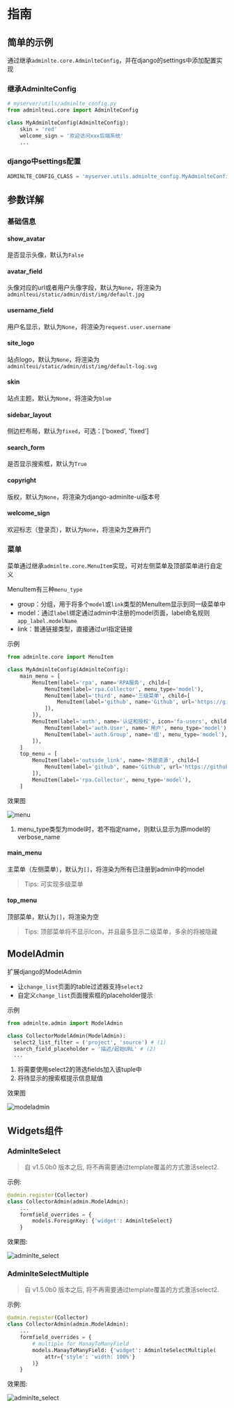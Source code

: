 # 指南

## 简单的示例
通过继承`adminlte.core.AdminlteConfig`，并在django的settings中添加配置实现
### 继承AdminlteConfig
```python title='adminlte_config.py'
# myserver/utils/adminlte_config.py
from adminlteui.core import AdminlteConfig

class MyAdminlteConfig(AdminlteConfig):
    skin = 'red'
    welcome_sign = '欢迎访问xxx后端系统'
    ...
```
### django中settings配置
```python title='settings.py'
ADMINLTE_CONFIG_CLASS = 'myserver.utils.adminlte_config.MyAdminlteConfig'
```

## 参数详解
### 基础信息
#### show_avatar
是否显示头像，默认为`False`
#### avatar_field
头像对应的url或者用户头像字段，默认为`None`，将渲染为`adminlteui/static/admin/dist/img/default.jpg`
#### username_field
用户名显示，默认为`None`，将渲染为`request.user.username`
#### site_logo
站点logo，默认为`None`，将渲染为`adminlteui/static/admin/dist/img/default-log.svg`
#### skin
站点主题，默认为`None`，将渲染为`blue`
#### sidebar_layout
侧边栏布局，默认为`fixed`，可选：['boxed', 'fixed']
#### search_form
是否显示搜索框，默认为`True`
#### copyright
版权，默认为`None`，将渲染为django-adminlte-ui版本号
#### welcome_sign
欢迎标志（登录页），默认为`None`，将渲染为芝麻开门
### 菜单
菜单通过继承`adminlte.core.MenuItem`实现，可对左侧菜单及顶部菜单进行自定义

MenuItem有三种`menu_type`

- group：分组，用于将多个`model`或`link`类型的MenuItem显示到同一级菜单中
- model：通过`label`绑定通过admin中注册的model页面，label命名规则`app_label.modelName`
- link：普通链接类型，直接通过url指定链接

示例
```python title='adminlte_config.py'
from adminlte.core import MenuItem

class MyAdminlteConfig(AdminlteConfig):
    main_menu = [
        MenuItem(label='rpa', name='RPA服务', child=[
            MenuItem(label='rpa.Collector', menu_type='model'),
            MenuItem(label='third', name='三级菜单', child=[
                MenuItem(label='github', name='Github', url='https://github.com/wuyue92tree', target_blank=True, menu_type='link'),
            ]),
        ]),
        MenuItem(label='auth', name='认证和授权', icon='fa-users', child=[
            MenuItem(label='auth.User', name='用户', menu_type='model'), # (1)
            MenuItem(label='auth.Group', name='组', menu_type='model'),
        ]),
    ]
    top_menu = [
        MenuItem(label='outside_link', name='外部资源', child=[
            MenuItem(label='github', name='Github', url='https://github.com/wuyue92tree', target_blank=True, menu_type='link'),
        ]),
        MenuItem(label='rpa.Collector', menu_type='model'),
    ]
```

效果图

![menu](../assets/images/menu.png)

1. menu_type类型为model时，若不指定name，则默认显示为原model的verbose_name

#### main_menu
主菜单（左侧菜单），默认为`[]`，将渲染为所有已注册到admin中的model
> Tips: 可实现多级菜单
#### top_menu
顶部菜单，默认为`[]`，将渲染为空
> Tips: 顶部菜单将不显示Icon，并且最多显示二级菜单，多余的将被隐藏

## ModelAdmin
扩展django的ModelAdmin

- 让`change_list`页面的table过滤器支持`select2`
- 自定义`change_list`页面搜索框的placeholder提示

示例
```python title='admin.py'
from adminlte.admin import ModelAdmin

class CollectorModelAdmin(ModelAdmin):
  select2_list_filter = ('project', 'source') # (1)
  search_field_placeholder = '描述/起始URL' # (2)
  ...
```

1. 将需要使用select2的筛选fields加入该tuple中
2. 将待显示的搜索框提示信息赋值

效果图

![modeladmin](../assets/images/modeladmin.png)

## Widgets组件

### AdminlteSelect

> 自 v1.5.0b0 版本之后, 将不再需要通过template覆盖的方式激活select2.

示例:
```python title='rpa/admin.py'
@admin.register(Collector)
class CollectorAdmin(admin.ModelAdmin):
    ...
    formfield_overrides = {
        models.ForeignKey: {'widget': AdminlteSelect}
    }
```
效果图:

![adminlte_select](../assets/images/adminlte_select.png)

### AdminlteSelectMultiple

> 自 v1.5.0b0 版本之后, 将不再需要通过template覆盖的方式激活select2.

示例:
```python title='rpa/admin.py'
@admin.register(Collector)
class CollectorAdmin(admin.ModelAdmin):
    ...
    formfield_overrides = {
        # multiple for ManayToManyField
        models.ManayToManyField: {'widget': AdminlteSelectMultiple(
            attr={'style': 'width: 100%'}
        )}
    }
```
效果图:

![adminlte_select](../assets/images/adminlte_select_multiple.png)
